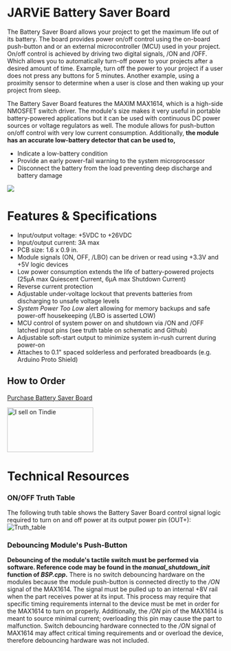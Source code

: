 # JARViE Battery Saver Board
The Battery Saver Board allows your project to get the maximum life out of its battery.  The board provides power on/off control using the on-board push-button and or an external microcontroller (MCU) used in your project. On/off control is achieved by driving two digital signals, /ON and /OFF. Which allows you to automatically turn-off power to your projects after a desired amount of time.  Example, turn off the power to your project if a user does not press any buttons for 5 minutes.  Another example, using a proximity sensor to determine when a user is close and then waking up your project from sleep.

The Battery Saver Board features the MAXIM MAX1614, which is a high-side NMOSFET switch driver.  The module's size makes it very useful in portable battery-powered applications but it can be used with continuous DC power sources or voltage regulators as well. The module allows for push-button on/off control with very low current consumption. Additionally, **the module has an accurate low-battery detector that can be used to,**

- Indicate a low-battery condition 
- Provide an early power-fail warning to the system microprocessor
- Disconnect the battery from the load preventing deep discharge and battery damage

![](https://raw.githubusercontent.com/DudeYarvie/JARViE_Power_Ranger/master/Reference%20Docs/Pics/Tindie_CCA_Annotated.jpg)

# **Features & Specifications**
- Input/output voltage: +5VDC to +26VDC 
- Input/output current: 3A max
- PCB size: 1.6 x 0.9 in. 
- Module signals (ON, OFF, /LBO) can be driven or read using +3.3V and +5V logic devices
- Low power consumption extends the life of battery-powered projects (25µA max Quiescent Current, 6µA max Shutdown Current)
- Reverse current protection
- Adjustable under-voltage lockout that prevents batteries from discharging to unsafe voltage levels
- *System Power Too Low* alert allowing for memory backups and safe power-off housekeeping (/LBO is asserted LOW) 
- MCU control of system power on and shutdown via /ON and /OFF latched input pins (see truth table on schematic and Github)
- Adjustable soft-start output to minimize system in-rush current during power-on
- Attaches to 0.1" spaced solderless and perforated breadboards (e.g. Arduino Proto Shield)

## How to Order
[Purchase Battery Saver Board](https://www.tindie.com/products/jarvie/power-ranger-module/)

<a href="https://www.tindie.com/stores/jarvie/?ref=offsite_badges&utm_source=sellers_JARViE&utm_medium=badges&utm_campaign=badge_large"><img src="https://d2ss6ovg47m0r5.cloudfront.net/badges/tindie-larges.png" alt="I sell on Tindie" width="200" height="104"></a>

# **Technical Resources**
### ON/OFF Truth Table
The following truth table shows the Battery Saver Board control signal logic required to turn on and off power at its output power pin (OUT+):
![Truth_table](https://raw.githubusercontent.com/DudeYarvie/JARViE_Power_Ranger/master/Reference%20Docs/Pics/MAX1614_Truth_Table.png "Truth Table")

### Debouncing Module's Push-Button
**Debouncing of the module's tactile switch must be performed via software.  Reference code may be found in the *manual_shutdown_init* function of *BSP.cpp*.** There is no switch debouncing hardware on the modules because the module push-button is connected directly to the */ON* signal of the MAX1614. The signal must be pulled up to an internal +8V rail when the part receives power at its input.  This process may require that specific timing requirements internal to the device must be met in order for the MAX1614 to turn on properly.  Additionally, the */ON* pin of the MAX1614 is meant to source minimal current; overloading this pin may cause the part to malfunction. Switch debouncing hardware connected to the */ON* signal of MAX1614 may affect critical timing requirements and or overload the device, therefore debouncing hardware was not included.

